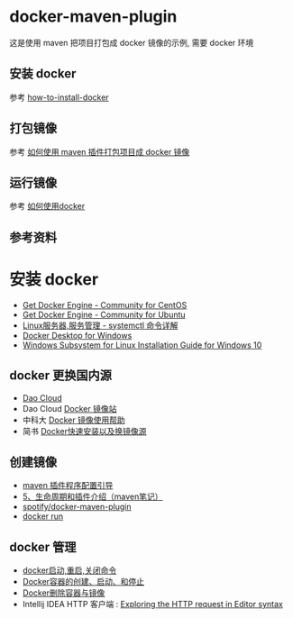 # docker-maven-plugin

这是使用 maven 把项目打包成 docker 镜像的示例, 需要 docker 环境

## 安装 docker

参考 [how-to-install-docker](./how-to-install-docker.md)

## 打包镜像

参考 [如何使用 maven 插件打包项目成 docker 镜像](./how-to-build-image-in-maven.md)

## 运行镜像

参考 [如何使用docker](./how-to-use-docker.md)

## 参考资料

# 安装 docker

- [Get Docker Engine - Community for CentOS](https://docs.docker.com/install/linux/docker-ce/centos)
- [Get Docker Engine - Community for Ubuntu](https://docs.docker.com/install/linux/docker-ce/ubuntu/)
- [Linux服务器,服务管理 - systemctl 命令详解](https://www.cnblogs.com/zdz8207/p/linux-systemctl.html)
- [Docker Desktop for Windows](https://hub.docker.com/editions/community/docker-ce-desktop-windows)
- [Windows Subsystem for Linux Installation Guide for Windows 10](https://docs.microsoft.com/en-us/windows/wsl/install-win10)

## docker 更换国内源

- [Dao Cloud](http://get.daocloud.io/)
- Dao Cloud [Docker 镜像站](https://www.daocloud.io/mirror)
- 中科大 [Docker 镜像使用帮助](https://lug.ustc.edu.cn/wiki/mirrors/help/docker)
- 简书 [Docker快速安装以及换镜像源 ](https://www.jianshu.com/p/34d3b4568059)

## 创建镜像

- [maven 插件程序配置引导](http://ifeve.com/maven-guide-configuring-plugins/)
- [5、生命周期和插件介绍（maven笔记）](https://www.jianshu.com/p/403e0a40c966)
- [spotify/docker-maven-plugin](https://github.com/spotify/docker-maven-plugin)
- [docker run](https://docs.docker.com/engine/reference/commandline/run/)

## docker 管理

- [docker启动,重启,关闭命令](https://blog.csdn.net/EasternUnbeaten/article/details/80463837)
- [Docker容器的创建、启动、和停止](https://www.cnblogs.com/linjiqin/p/8608975.html)
- [Docker删除容器与镜像](https://blog.csdn.net/qq_32447301/article/details/79387649)
- Intellij IDEA HTTP 客户端 : [Exploring the HTTP request in Editor syntax](https://www.jetbrains.com/help/idea/exploring-http-syntax.html)
